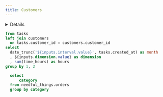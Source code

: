 ```yaml
---
title: Customers
---
```


<Details title='How to edit this page'>

  This page can be found in your project at `/pages/index.md`. Make a change to the markdown file and save it to see the change take effect in your browser. xx
</Details>

<Dropdown title="Interval" name=interval>
    <DropdownOption value=week/>
    <DropdownOption value=month/>
</Dropdown>

<Dropdown title="Dimension" name=dimension>
    <DropdownOption value=customers.customer_name />
    <DropdownOption value=task_type />
    <DropdownOption value=workload_type />
    <DropdownOption value=workload />
</Dropdown>

```sql customer_hours
from tasks 
left join customers
  on tasks.customer_id = customers.customer_id
select 
  date_trunc('${inputs.interval.value}', tasks.created_at) as month
  , ${inputs.dimension.value} as dimension
  , sum(time_hours) as hours
group by 1, 2 
```

<BarChart
    data={customer_hours}
    title="Customer Hours by Month"
    x=month
    y=hours
    series=dimension
/>


```sql categories
  select
      category
  from needful_things.orders
  group by category
```